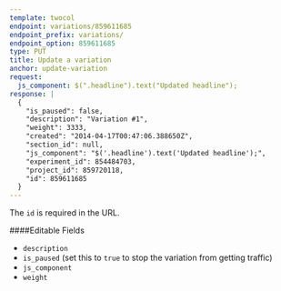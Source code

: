 ```yaml
---
template: twocol
endpoint: variations/859611685
endpoint_prefix: variations/
endpoint_option: 859611685
type: PUT
title: Update a variation
anchor: update-variation
request:
  js_component: $(".headline").text("Updated headline");
response: |
  {
    "is_paused": false,
    "description": "Variation #1",
    "weight": 3333,
    "created": "2014-04-17T00:47:06.388650Z",
    "section_id": null,
    "js_component": "$('.headline').text('Updated headline');",
    "experiment_id": 854484703,
    "project_id": 859720118,
    "id": 859611685
  }
---
```


The `id` is required in the URL.

####Editable Fields

- `description`
- `is_paused` (set this to `true` to stop the variation from getting traffic)
- `js_component`
- `weight`
